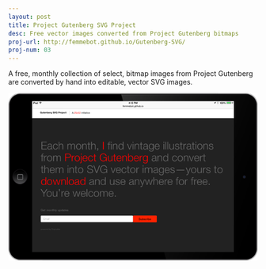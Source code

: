 ```yaml
---
layout: post
title: Project Gutenberg SVG Project
desc: Free vector images converted from Project Gutenberg bitmaps
proj-url: http://femmebot.github.io/Gutenberg-SVG/
proj-num: 03
---
```


A free, monthly collection of select, bitmap images from Project Gutenberg are converted by hand into editable, vector SVG images.

![Gutenberg SVG](../images/03-h.png)
